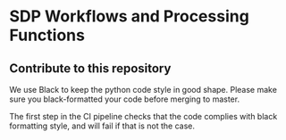 # SDP Workflows and Processing Functions


## Contribute to this repository

We use Black to keep the python code style in good shape.
Please make sure you black-formatted your code before merging to master.

The first step in the CI pipeline checks that the code complies with black formatting style,
and will fail if that is not the case.

